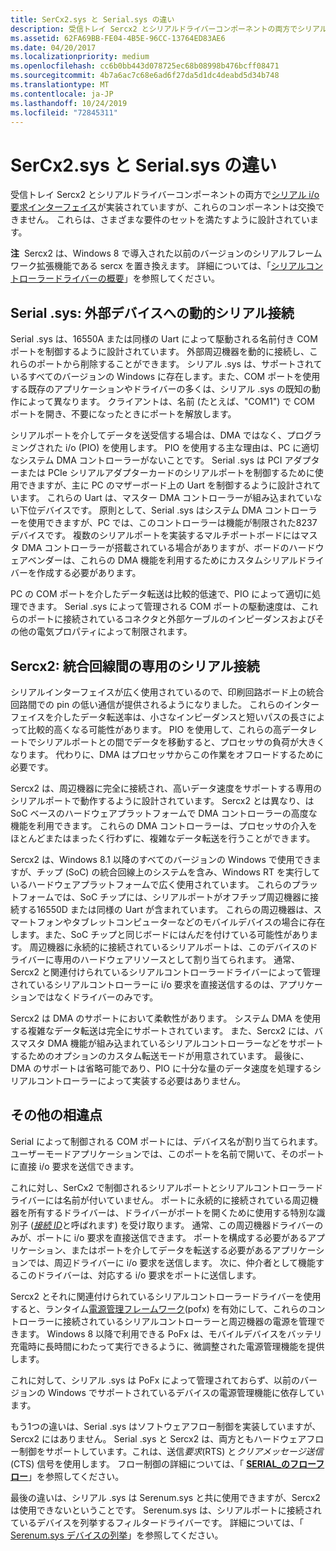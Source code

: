 ```yaml
---
title: SerCx2.sys と Serial.sys の違い
description: 受信トレイ Sercx2 とシリアルドライバーコンポーネントの両方でシリアル i/o 要求インターフェイスが実装されていますが、これらのコンポーネントは交換できません。 これらは、さまざまな要件のセットを満たすように設計されています。
ms.assetid: 62FA69BB-FE04-4B5E-96CC-13764ED83AE6
ms.date: 04/20/2017
ms.localizationpriority: medium
ms.openlocfilehash: cc6b0bb443d078725ec68b08998b476bcff08471
ms.sourcegitcommit: 4b7a6ac7c68e6ad6f27da5d1dc4deabd5d34b748
ms.translationtype: MT
ms.contentlocale: ja-JP
ms.lasthandoff: 10/24/2019
ms.locfileid: "72845311"
---
```

# <a name="differences-between-sercx2sys-and-serialsys"></a>SerCx2.sys と Serial.sys の違い


受信トレイ Sercx2 とシリアルドライバーコンポーネントの両方で[シリアル i/o 要求インターフェイス](serial-i-o-request-interface.md)が実装されていますが、これらのコンポーネントは交換できません。 これらは、さまざまな要件のセットを満たすように設計されています。

**注**  Sercx2 は、Windows 8 で導入された以前のバージョンのシリアルフレームワーク拡張機能である sercx を置き換えます。 詳細については、「[シリアルコントローラードライバーの概要](serial-drivers-overview.md)」を参照してください。

 

## <a name="serialsys-dynamic-serial-connections-to-external-devices"></a>Serial .sys: 外部デバイスへの動的シリアル接続


Serial .sys は、16550A または同様の Uart によって駆動される名前付き COM ポートを制御するように設計されています。 外部周辺機器を動的に接続し、これらのポートから削除することができます。 シリアル .sys は、サポートされているすべてのバージョンの Windows に存在します。また、COM ポートを使用する既存のアプリケーションやドライバーの多くは、シリアル .sys の既知の動作によって異なります。 クライアントは、名前 (たとえば、"COM1") で COM ポートを開き、不要になったときにポートを解放します。

シリアルポートを介してデータを送受信する場合は、DMA ではなく、プログラミングされた i/o (PIO) を使用します。 PIO を使用する主な理由は、PC に適切なシステム DMA コントローラーがないことです。 Serial .sys は PCI アダプターまたは PCIe シリアルアダプターカードのシリアルポートを制御するために使用できますが、主に PC のマザーボード上の Uart を制御するように設計されています。 これらの Uart は、マスター DMA コントローラーが組み込まれていない下位デバイスです。 原則として、Serial .sys はシステム DMA コントローラーを使用できますが、PC では、このコントローラーは機能が制限された8237デバイスです。 複数のシリアルポートを実装するマルチポートボードにはマスタ DMA コントローラーが搭載されている場合がありますが、ボードのハードウェアベンダーは、これらの DMA 機能を利用するためにカスタムシリアルドライバーを作成する必要があります。

PC の COM ポートを介したデータ転送は比較的低速で、PIO によって適切に処理できます。 Serial .sys によって管理される COM ポートの駆動速度は、これらのポートに接続されているコネクタと外部ケーブルのインピーダンスおよびその他の電気プロパティによって制限されます。

## <a name="sercx2sys-dedicated-serial-connections-between-integrated-circuits"></a>Sercx2: 統合回線間の専用のシリアル接続


シリアルインターフェイスが広く使用されているので、印刷回路ボード上の統合回路間での pin の低い通信が提供されるようになりました。 これらのインターフェイスを介したデータ転送率は、小さなインピーダンスと短いパスの長さによって比較的高くなる可能性があります。 PIO を使用して、これらの高データレートでシリアルポートとの間でデータを移動すると、プロセッサの負荷が大きくなります。 代わりに、DMA はプロセッサからこの作業をオフロードするために必要です。

Sercx2 は、周辺機器に完全に接続され、高いデータ速度をサポートする専用のシリアルポートで動作するように設計されています。 Sercx2 とは異なり、は SoC ベースのハードウェアプラットフォームで DMA コントローラーの高度な機能を利用できます。 これらの DMA コントローラーは、プロセッサの介入をほとんどまたはまったく行わずに、複雑なデータ転送を行うことができます。

Sercx2 は、Windows 8.1 以降のすべてのバージョンの Windows で使用できますが、チップ (SoC) の統合回線上のシステムを含み、Windows RT を実行しているハードウェアプラットフォームで広く使用されています。 これらのプラットフォームでは、SoC チップには、シリアルポートがオフチップ周辺機器に接続する16550D または同様の Uart が含まれています。 これらの周辺機器は、スマートフォンやタブレットコンピューターなどのモバイルデバイスの場合に存在します。また、SoC チップと同じボードにはんだを付けている可能性があります。 周辺機器に永続的に接続されているシリアルポートは、このデバイスのドライバーに専用のハードウェアリソースとして割り当てられます。 通常、Sercx2 と関連付けられているシリアルコントローラードライバーによって管理されているシリアルコントローラーに i/o 要求を直接送信するのは、アプリケーションではなくドライバーのみです。

Sercx2 は DMA のサポートにおいて柔軟性があります。 システム DMA を使用する複雑なデータ転送は完全にサポートされています。 また、Sercx2 には、バスマスタ DMA 機能が組み込まれているシリアルコントローラーなどをサポートするためのオプションのカスタム転送モードが用意されています。 最後に、DMA のサポートは省略可能であり、PIO に十分な量のデータ速度を処理するシリアルコントローラーによって実装する必要はありません。

## <a name="other-differences"></a>その他の相違点

Serial によって制御される COM ポートには、デバイス名が割り当てられます。 ユーザーモードアプリケーションでは、このポートを名前で開いて、そのポートに直接 i/o 要求を送信できます。

これに対し、SerCx2 で制御されるシリアルポートとシリアルコントローラードライバーには名前が付いていません。 ポートに永続的に接続されている周辺機器を所有するドライバーは、ドライバーがポートを開くために使用する特別な識別子 ([*接続 ID*](connection-ids-for-serially-connected-peripheral-devices.md)と呼ばれます) を受け取ります。 通常、この周辺機器ドライバーのみが、ポートに i/o 要求を直接送信できます。 ポートを構成する必要があるアプリケーション、またはポートを介してデータを転送する必要があるアプリケーションでは、周辺ドライバーに i/o 要求を送信します。 次に、仲介者として機能するこのドライバーは、対応する i/o 要求をポートに送信します。

Sercx2 とそれに関連付けられているシリアルコントローラードライバーを使用すると、ランタイム[電源管理フレームワーク](https://docs.microsoft.com/windows-hardware/drivers/kernel/overview-of-the-power-management-framework)(pofx) を有効にして、これらのコントローラーに接続されているシリアルコントローラーと周辺機器の電源を管理できます。 Windows 8 以降で利用できる PoFx は、モバイルデバイスをバッテリ充電時に長時間にわたって実行できるように、微調整された電源管理機能を提供します。

これに対して、シリアル .sys は PoFx によって管理されておらず、以前のバージョンの Windows でサポートされているデバイスの電源管理機能に依存しています。

もう1つの違いは、Serial .sys はソフトウェアフロー制御を実装していますが、Sercx2 にはありません。 Serial .sys と Sercx2 は、両方ともハードウェアフロー制御をサポートしています。これは、送信*要求*(RTS) と*クリアメッセージ送信*(CTS) 信号を使用します。 フロー制御の詳細については、「 [**SERIAL\_のフローフロー**](https://docs.microsoft.com/windows-hardware/drivers/ddi/ntddser/ns-ntddser-_serial_handflow)」を参照してください。

最後の違いは、シリアル .sys は Serenum.sys と共に使用できますが、Sercx2 は使用できないということです。 Serenum.sys は、シリアルポートに接続されているデバイスを列挙するフィルタードライバーです。 詳細については、「 [Serenum.sys デバイスの列挙](enumerating-serenum-devices.md)」を参照してください。

